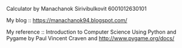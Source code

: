 Calculator by Manachanok Sirivibulkovit 6001012630101

My blog :: https://manachanok94.blogspot.com/

My reference :: Introduction to Computer Science Using Python and Pygame by Paul Vincent Craven
                and http://www.pygame.org/docs/
